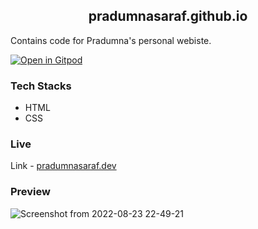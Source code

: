 <h2 align="center"> pradumnasaraf.github.io</h2>

Contains code for Pradumna's personal webiste.

[![Open in Gitpod](https://gitpod.io/button/open-in-gitpod.svg)](https://gitpod.io/#https://github.com/Pradumnasaraf/Pradumnasaraf.github.io)

### Tech Stacks
- HTML
- CSS

### Live
Link - [pradumnasaraf.dev](https://pradumnasaraf.dev/)

### Preview
![Screenshot from 2022-08-23 22-49-21](https://user-images.githubusercontent.com/51878265/186223744-d956bb86-d03f-45ff-a595-23eea7416f0b.png)
